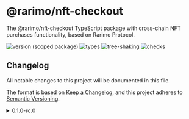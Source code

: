 # @rarimo/nft-checkout
The @rarimo/nft-checkout TypeScript package with cross-chain NFT purchases functionality, based on Rarimo Protocol.

![version (scoped package)](https://badgen.net/npm/v/@rarimo/nft-checkout)
![types](https://badgen.net/npm/types/@rarimo/nft-checkout)
![tree-shaking](https://badgen.net/bundlephobia/tree-shaking/@rarimo/nft-checkout)
![checks](https://badgen.net/github/checks/distributed-lab/web-kit/main)

## Changelog
All notable changes to this project will be documented in this file.

The format is based on [Keep a Changelog](https://keepachangelog.com/en/1.0.0/),
and this project adheres to [Semantic Versioning](https://semver.org/spec/v2.0.0.html).

<details><summary>0.1.0-rc.0</summary>
  <h4>Under the hood changes</h4>
  <ul>
    <li>Initiated package</li>
  </ul>
</details>


